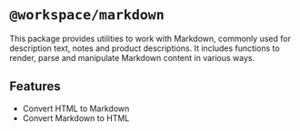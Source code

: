 # `@workspace/markdown`

This package provides utilities to work with Markdown, commonly used for description text, notes and product descriptions. It includes functions to render, parse and manipulate Markdown content in various ways.

## Features

- Convert HTML to Markdown
- Convert Markdown to HTML
